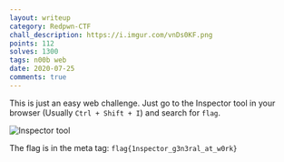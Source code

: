 ```yaml
---
layout: writeup
category: Redpwn-CTF
chall_description: https://i.imgur.com/vnDs0KF.png
points: 112
solves: 1300
tags: n00b web
date: 2020-07-25
comments: true
---
```


This is just an easy web challenge. Just go to the Inspector tool in your browser (Usually `Ctrl + Shift + I`) and search for `flag`.

![Inspector tool](https://i.imgur.com/SooleNu.png)

The flag is in the meta tag: `flag{1nspector_g3n3ral_at_w0rk}`